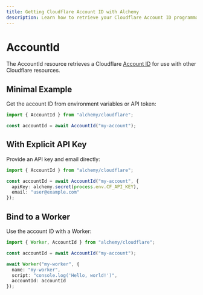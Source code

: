 ```yaml
---
title: Getting Cloudflare Account ID with Alchemy
description: Learn how to retrieve your Cloudflare Account ID programmatically using Alchemy for use in other resource configurations.
---
```


# AccountId

The AccountId resource retrieves a Cloudflare [Account ID](https://developers.cloudflare.com/fundamentals/setup/find-account-and-zone-ids/) for use with other Cloudflare resources.

## Minimal Example

Get the account ID from environment variables or API token:

```ts
import { AccountId } from "alchemy/cloudflare";

const accountId = await AccountId("my-account");
```

## With Explicit API Key

Provide an API key and email directly:

```ts 
import { AccountId } from "alchemy/cloudflare";

const accountId = await AccountId("my-account", {
  apiKey: alchemy.secret(process.env.CF_API_KEY),
  email: "user@example.com"
});
```

## Bind to a Worker

Use the account ID with a Worker:

```ts
import { Worker, AccountId } from "alchemy/cloudflare";

const accountId = await AccountId("my-account");

await Worker("my-worker", {
  name: "my-worker",
  script: "console.log('Hello, world!')",
  accountId: accountId
});
```